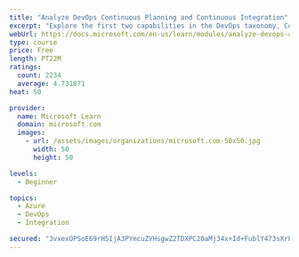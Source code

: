 ```yaml
---
title: "Analyze DevOps Continuous Planning and Continuous Integration"
excerpt: "Explore the first two capabilities in the DevOps taxonomy, Continuous Planning and Continuous Integration."
webUrl: https://docs.microsoft.com/en-us/learn/modules/analyze-devops-continuous-planning-intergration/
type: course
price: Free
length: PT22M
ratings:
  count: 2234
  average: 4.731871
heat: 50

provider:
  name: Microsoft Learn
  domain: microsoft.com
  images:
    - url: /assets/images/organizations/microsoft.com-50x50.jpg
      width: 50
      height: 50

levels:
  - Beginner

topics:
  - Azure
  - DevOps
  - Integration

secured: "3vxexOPSoE69rH5IjA3PYmcuZVHsgwZ2TDXPC20aMj34x+Id+FublY473sXrL4ez+yfW62Az6edKIcDn22y7fHSmZt/kKMoxMWb8H/GV4TluKbNBJQuPah1/QzC098TCrcbiIy0u5TOrwdpaeLgRVRs4fvpI8xu/AGoRBRYjNrpawMd57U29e9+y1C/oJ4eyRsgC2qi7GJQSQy7jdDIiQv9VCMYocRQ1wzHZJ63kOCzhnvxTeqvzwZRtSIgeerRkRbTXZYzR0mqsyTUxuqYgYhirvJ/UdUl8zBPtjN/P6TU5e++Ji69mJh8xxVfTSXK7uNVXV2jl164QvdHRvA3mlC9IVz2ncctuhZVsRsd+WKl8kY2fgAL4zTOUt0Id5lQ0Ht3pjn9242ALGDtKF5z11bw0WrCNUfOZfcU1fGOciqQ=;4rr5Oej6yOdHAzqwijlo0Q=="
---
```


